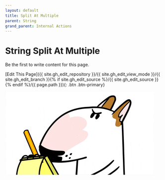 ```yaml
---
layout: default
title: Split At Multiple
parent: String
grand_parent: Internal Actions
---
```

# String Split At Multiple

Be the first to write content for this page.

[Edit This Page]({{ site.gh_edit_repository }}/{{ site.gh_edit_view_mode }}/{{ site.gh_edit_branch }}{% if site.gh_edit_source %}/{{ site.gh_edit_source }}{% endif %}/{{ page.path }}){: .btn .btn-primary}


![Be the First](/assets/images/blank-page.gif)
